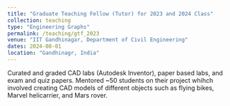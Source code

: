 ```yaml
---
title: "Graduate Teaching Fellow (Tutor) for 2023 and 2024 Class"
collection: teaching
type: "Engineering Graphs"
permalink: /teaching/gtf_2023
venue: "IIT Gandhinagar, Department of Civil Engineering"
dates: 2024-08-01
location: "Gandhinagr, India"
---
```


Curated and graded CAD labs (Autodesk Inventor), paper based labs, and exam and quiz papers. Mentored ~50 students on their project whihch involved creating CAD models of different objects such as flying bikes, Marvel helicarrier, and Mars rover.

